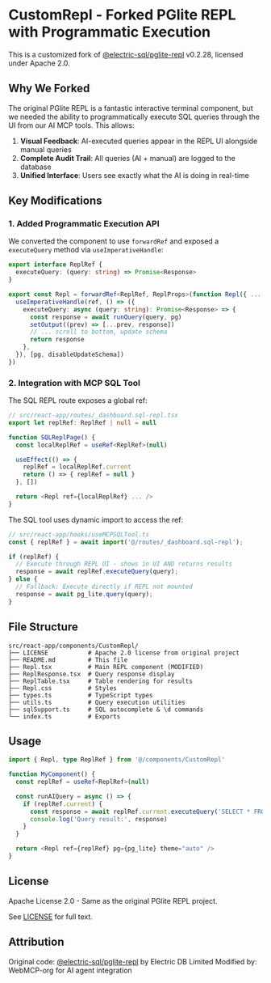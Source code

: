 # CustomRepl - Forked PGlite REPL with Programmatic Execution

This is a customized fork of [@electric-sql/pglite-repl](https://github.com/electric-sql/pglite/tree/main/packages/pglite-repl) v0.2.28, licensed under Apache 2.0.

## Why We Forked

The original PGlite REPL is a fantastic interactive terminal component, but we needed the ability to programmatically execute SQL queries through the UI from our AI MCP tools. This allows:

1. **Visual Feedback**: AI-executed queries appear in the REPL UI alongside manual queries
2. **Complete Audit Trail**: All queries (AI + manual) are logged to the database
3. **Unified Interface**: Users see exactly what the AI is doing in real-time

## Key Modifications

### 1. Added Programmatic Execution API

We converted the component to use `forwardRef` and exposed a `executeQuery` method via `useImperativeHandle`:

```typescript
export interface ReplRef {
  executeQuery: (query: string) => Promise<Response>
}

export const Repl = forwardRef<ReplRef, ReplProps>(function Repl({ ... }, ref) {
  useImperativeHandle(ref, () => ({
    executeQuery: async (query: string): Promise<Response> => {
      const response = await runQuery(query, pg)
      setOutput((prev) => [...prev, response])
      // ... scroll to bottom, update schema
      return response
    },
  }), [pg, disableUpdateSchema])
})
```

### 2. Integration with MCP SQL Tool

The SQL REPL route exposes a global ref:

```typescript
// src/react-app/routes/_dashboard.sql-repl.tsx
export let replRef: ReplRef | null = null

function SQLReplPage() {
  const localReplRef = useRef<ReplRef>(null)

  useEffect(() => {
    replRef = localReplRef.current
    return () => { replRef = null }
  }, [])

  return <Repl ref={localReplRef} ... />
}
```

The SQL tool uses dynamic import to access the ref:

```typescript
// src/react-app/hooks/useMCPSQLTool.ts
const { replRef } = await import('@/routes/_dashboard.sql-repl');

if (replRef) {
  // Execute through REPL UI - shows in UI AND returns results
  response = await replRef.executeQuery(query);
} else {
  // Fallback: Execute directly if REPL not mounted
  response = await pg_lite.query(query);
}
```

## File Structure

```
src/react-app/components/CustomRepl/
├── LICENSE           # Apache 2.0 license from original project
├── README.md         # This file
├── Repl.tsx          # Main REPL component (MODIFIED)
├── ReplResponse.tsx  # Query response display
├── ReplTable.tsx     # Table rendering for results
├── Repl.css          # Styles
├── types.ts          # TypeScript types
├── utils.ts          # Query execution utilities
├── sqlSupport.ts     # SQL autocomplete & \d commands
└── index.ts          # Exports
```

## Usage

```typescript
import { Repl, type ReplRef } from '@/components/CustomRepl'

function MyComponent() {
  const replRef = useRef<ReplRef>(null)

  const runAIQuery = async () => {
    if (replRef.current) {
      const response = await replRef.current.executeQuery('SELECT * FROM users')
      console.log('Query result:', response)
    }
  }

  return <Repl ref={replRef} pg={pg_lite} theme="auto" />
}
```

## License

Apache License 2.0 - Same as the original PGlite REPL project.

See [LICENSE](./LICENSE) for full text.

## Attribution

Original code: [@electric-sql/pglite-repl](https://github.com/electric-sql/pglite) by Electric DB Limited
Modified by: WebMCP-org for AI agent integration
